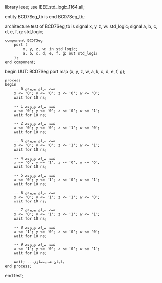library ieee;
use IEEE.std_logic_1164.all;

entity BCD7Seg_tb is
end BCD7Seg_tb;

architecture test of BCD7Seg_tb is
    signal x, y, z, w: std_logic;
    signal a, b, c, d, e, f, g: std_logic;

    component BCD7Seg
        port (
            x, y, z, w: in std_logic;
            a, b, c, d, e, f, g: out std_logic
        );
    end component;

begin
    UUT: BCD7Seg port map (x, y, z, w, a, b, c, d, e, f, g);

    process
    begin
        -- تست برای ورودی 0
        x <= '0'; y <= '0'; z <= '0'; w <= '0';
        wait for 10 ns; 

        -- تست برای ورودی 1
        x <= '0'; y <= '0'; z <= '0'; w <= '1';
        wait for 10 ns; 

        -- تست برای ورودی 2
        x <= '0'; y <= '0'; z <= '1'; w <= '0';
        wait for 10 ns; 

        -- تست برای ورودی 3
        x <= '0'; y <= '0'; z <= '1'; w <= '1';
        wait for 10 ns; 

        -- تست برای ورودی 4
        x <= '0'; y <= '1'; z <= '0'; w <= '0';
        wait for 10 ns; 

        -- تست برای ورودی 5
        x <= '0'; y <= '1'; z <= '0'; w <= '1';
        wait for 10 ns; 

        -- تست برای ورودی 6
        x <= '0'; y <= '1'; z <= '1'; w <= '0';
        wait for 10 ns; 

        -- تست برای ورودی 7
        x <= '0'; y <= '1'; z <= '1'; w <= '1';
        wait for 10 ns; 

        -- تست برای ورودی 8
        x <= '1'; y <= '0'; z <= '0'; w <= '0';
        wait for 10 ns; 

        -- تست برای ورودی 9
        x <= '1'; y <= '0'; z <= '0'; w <= '1';
        wait for 10 ns; 

        wait; -- پایان شبیه‌سازی
    end process;
end test;
